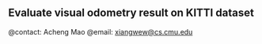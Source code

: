 ## Evaluate visual odometry result on KITTI dataset
@contact: Acheng Mao
@email: xiangwew@cs.cmu.edu


